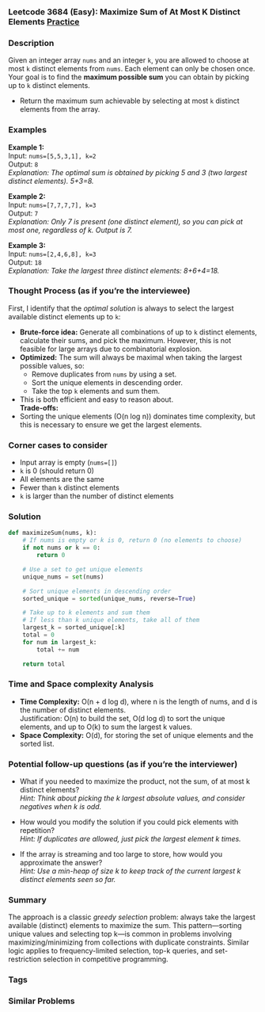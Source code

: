 ### Leetcode 3684 (Easy): Maximize Sum of At Most K Distinct Elements [Practice](https://leetcode.com/problems/maximize-sum-of-at-most-k-distinct-elements)

### Description  
Given an integer array `nums` and an integer `k`, you are allowed to choose at most `k` distinct elements from `nums`. Each element can only be chosen once. Your goal is to find the **maximum possible sum** you can obtain by picking up to `k` distinct elements.

- Return the maximum sum achievable by selecting at most `k` distinct elements from the array.

### Examples  

**Example 1:**  
Input: `nums=[5,5,3,1], k=2`  
Output: `8`  
*Explanation: The optimal sum is obtained by picking 5 and 3 (two largest distinct elements). 5+3=8.*

**Example 2:**  
Input: `nums=[7,7,7,7], k=3`  
Output: `7`  
*Explanation: Only 7 is present (one distinct element), so you can pick at most one, regardless of k. Output is 7.*

**Example 3:**  
Input: `nums=[2,4,6,8], k=3`  
Output: `18`  
*Explanation: Take the largest three distinct elements: 8+6+4=18.*

### Thought Process (as if you’re the interviewee)  
First, I identify that the *optimal solution* is always to select the largest available distinct elements up to `k`:

- **Brute-force idea:** Generate all combinations of up to `k` distinct elements, calculate their sums, and pick the maximum. However, this is not feasible for large arrays due to combinatorial explosion.
- **Optimized:** The sum will always be maximal when taking the largest possible values, so:
  - Remove duplicates from `nums` by using a set.
  - Sort the unique elements in descending order.
  - Take the top `k` elements and sum them.
- This is both efficient and easy to reason about.  
**Trade-offs:**  
- Sorting the unique elements (O(n log n)) dominates time complexity, but this is necessary to ensure we get the largest elements.

### Corner cases to consider  
- Input array is empty (`nums=[]`)  
- `k` is 0 (should return 0)  
- All elements are the same  
- Fewer than `k` distinct elements  
- `k` is larger than the number of distinct elements  

### Solution

```python
def maximizeSum(nums, k):
    # If nums is empty or k is 0, return 0 (no elements to choose)
    if not nums or k == 0:
        return 0

    # Use a set to get unique elements
    unique_nums = set(nums)

    # Sort unique elements in descending order
    sorted_unique = sorted(unique_nums, reverse=True)

    # Take up to k elements and sum them
    # If less than k unique elements, take all of them
    largest_k = sorted_unique[:k]
    total = 0
    for num in largest_k:
        total += num

    return total
```

### Time and Space complexity Analysis  

- **Time Complexity:** O(n + d log d), where n is the length of nums, and d is the number of distinct elements.  
  Justification: O(n) to build the set, O(d log d) to sort the unique elements, and up to O(k) to sum the largest k values.
- **Space Complexity:** O(d), for storing the set of unique elements and the sorted list.

### Potential follow-up questions (as if you’re the interviewer)  

- What if you needed to maximize the product, not the sum, of at most k distinct elements?  
  *Hint: Think about picking the k largest absolute values, and consider negatives when k is odd.*

- How would you modify the solution if you could pick elements with repetition?  
  *Hint: If duplicates are allowed, just pick the largest element k times.*

- If the array is streaming and too large to store, how would you approximate the answer?  
  *Hint: Use a min-heap of size k to keep track of the current largest k distinct elements seen so far.*

### Summary  
The approach is a classic *greedy selection* problem: always take the largest available (distinct) elements to maximize the sum. This pattern—sorting unique values and selecting top k—is common in problems involving maximizing/minimizing from collections with duplicate constraints. Similar logic applies to frequency-limited selection, top-k queries, and set-restriction selection in competitive programming.

### Tags


### Similar Problems
